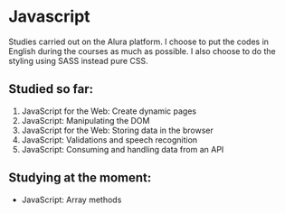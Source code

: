 # Javascript

Studies carried out on the Alura platform. I choose to put the codes in English during the courses as much as possible. I also choose to do the styling using SASS instead pure CSS.

## Studied so far:

1. JavaScript for the Web: Create dynamic pages
1. JavaScript: Manipulating the DOM
1. JavaScript for the Web: Storing data in the browser
1. JavaScript: Validations and speech recognition
1. JavaScript: Consuming and handling data from an API

## Studying at the moment:

- JavaScript: Array methods
